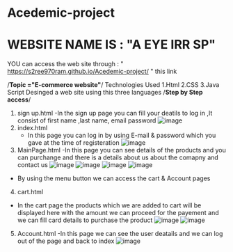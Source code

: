 # Acedemic-project 
# WEBSITE NAME IS  : "A EYE IRR SP" 
YOU can access the web site through : " https://s2ree970ram.github.io/Acedemic-project/ " this link

/**Topic ="E-commerce website"**/
Technologies Used
1.Html
2.CSS
3.Java Script
Desinged a web site  using this three languages 
/**Step by Step access**/
1. sign up.html
    -In the sign up page you can fill your deatils to log in ,It consist of first name ,last name, email password
  ![image](https://github.com/S2ree970ram/Acedemic-project/assets/157942734/8aa8a54e-9cf3-4988-aefd-261ae0792040)
2. index.html
   - In this page you can log in by using E-mail & password which you gave  at the time of registeration
  ![image](https://github.com/S2ree970ram/Acedemic-project/assets/157942734/cdb856c6-5b16-485a-9c0a-af52f57db171)
3. MainPage.html
   -In this page you can see details of the products and you can purchange and there is a details about us about the comapny and contact us
   ![image](https://github.com/S2ree970ram/Acedemic-project/assets/157942734/1cd1597b-2297-44dd-a516-58cad08fb02b)
   ![image](https://github.com/S2ree970ram/Acedemic-project/assets/157942734/e3d7792c-c94d-4335-9b99-7e8e8fb02a39)
   ![image](https://github.com/S2ree970ram/Acedemic-project/assets/157942734/8b981d32-81c5-4641-801b-780e331555f4)
   ![image](https://github.com/S2ree970ram/Acedemic-project/assets/157942734/aa3b6301-81bb-403c-b0eb-9d6cb685ba41)
  - By using the menu button we can access the cart & Account pages
4. cart.html
  - In the cart page the products which we are added to cart will be displayed here with the amount we can proceed for the payement and we can fill card details to purchase the product
    ![image](https://github.com/S2ree970ram/Acedemic-project/assets/157942734/ab875f5d-f3db-4116-8356-59a8f0d79295)
    ![image](https://github.com/S2ree970ram/Acedemic-project/assets/157942734/262e6741-946b-4865-b28e-380eae724822)
5. Account.html
     -In this page we can see the user deatails and we can log  out of the page and back to index
    ![image](https://github.com/S2ree970ram/Acedemic-project/assets/157942734/22d12132-781a-44bb-8d6a-72e81e8fff7e)








 
